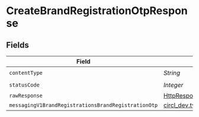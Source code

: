 # CreateBrandRegistrationOtpResponse


## Fields

| Field                                                                                                                                                                  | Type                                                                                                                                                                   | Required                                                                                                                                                               | Description                                                                                                                                                            |
| ---------------------------------------------------------------------------------------------------------------------------------------------------------------------- | ---------------------------------------------------------------------------------------------------------------------------------------------------------------------- | ---------------------------------------------------------------------------------------------------------------------------------------------------------------------- | ---------------------------------------------------------------------------------------------------------------------------------------------------------------------- |
| `contentType`                                                                                                                                                          | *String*                                                                                                                                                               | :heavy_check_mark:                                                                                                                                                     | N/A                                                                                                                                                                    |
| `statusCode`                                                                                                                                                           | *Integer*                                                                                                                                                              | :heavy_check_mark:                                                                                                                                                     | N/A                                                                                                                                                                    |
| `rawResponse`                                                                                                                                                          | [HttpResponse<byte[]>](https://docs.oracle.com/en/java/javase/11/docs/api/java.net.http/java/net/http/HttpResponse.html)                                               | :heavy_minus_sign:                                                                                                                                                     | N/A                                                                                                                                                                    |
| `messagingV1BrandRegistrationsBrandRegistrationOtp`                                                                                                                    | [circl_dev.twilio_messaging.models.shared.MessagingV1BrandRegistrationsBrandRegistrationOtp](../../models/shared/MessagingV1BrandRegistrationsBrandRegistrationOtp.md) | :heavy_minus_sign:                                                                                                                                                     | Created                                                                                                                                                                |